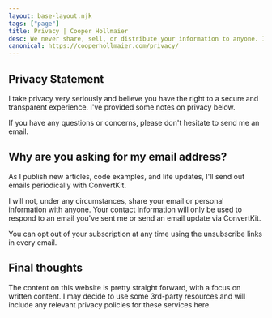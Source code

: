 ```yaml
---
layout: base-layout.njk
tags: ["page"]
title: Privacy | Cooper Hollmaier
desc: We never share, sell, or distribute your information to anyone. It's for internal use only.
canonical: https://cooperhollmaier.com/privacy/
---
```


<section class="column">

# Privacy Statement

I take privacy very seriously and believe you have the right to a secure and transparent experience. I've provided some notes on privacy below.

If you have any questions or concerns, please don't hesitate to send me an email.

## Why are you asking for my email address?

As I publish new articles, code examples, and life updates, I'll send out emails periodically with ConvertKit.

I will not, under any circumstances, share your email or personal information with anyone. Your contact information will only be used to respond to an email you've sent me or send an email update via ConvertKit.

You can opt out of your subscription at any time using the unsubscribe links in every email.

## Final thoughts

The content on this website is pretty straight forward, with a focus on written content. I may decide to use some 3rd-party resources and will include any relevant privacy policies for these services here.

</section>
